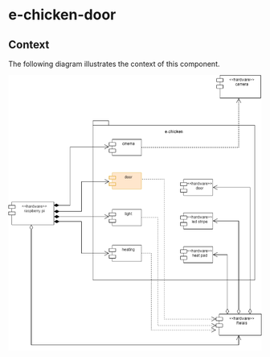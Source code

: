 # e-chicken-door

## Context

The following diagram illustrates the context of this component.

![](readme/e-chicken.drawio.png)